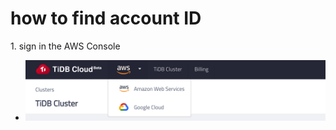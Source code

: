 # how to find account ID

<NavColumns>
<NavColumn>
<ColumnTitle>1. sign in the AWS Console<ColumnTitle>
  
- ![sign in](/media/select-cloud-provider.png)
</NavColumn>
